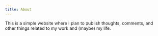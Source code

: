 ```yaml
---
title: About
---
```


This is a simple website where I plan to publish thoughts, comments, and other
things related to my work and (maybe) my life.
